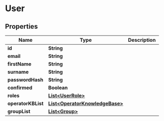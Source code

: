 

# User


## Properties

| Name | Type | Description | Notes |
|------------ | ------------- | ------------- | -------------|
|**id** | **String** |  |  |
|**email** | **String** |  |  |
|**firstName** | **String** |  |  |
|**surname** | **String** |  |  |
|**passwordHash** | **String** |  |  |
|**confirmed** | **Boolean** |  |  |
|**roles** | [**List&lt;UserRole&gt;**](UserRole.md) |  |  |
|**operatorKBList** | [**List&lt;OperatorKnowledgeBase&gt;**](OperatorKnowledgeBase.md) |  |  |
|**groupList** | [**List&lt;Group&gt;**](Group.md) |  |  |



